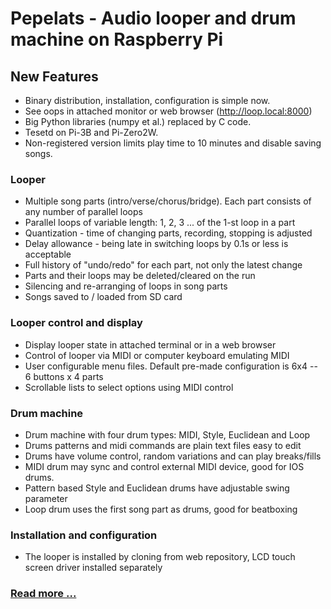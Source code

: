 # Pepelats - Audio looper and drum machine on Raspberry Pi

## New Features

- Binary distribution, installation, configuration is simple now.      
- See oops in attached monitor or web browser (http://loop.local:8000)  
- Big Python libraries (numpy et al.) replaced by C code.
- Tesetd on Pi-3B and Pi-Zero2W.
- Non-registered version limits play time to 10 minutes and disable saving songs.

### Looper

- Multiple song parts (intro/verse/chorus/bridge). Each part consists of any number of parallel loops
- Parallel loops of variable length: 1, 2, 3 ... of the 1-st loop in a part
- Quantization - time of changing parts, recording, stopping is adjusted
- Delay allowance - being late in switching loops by 0.1s or less is acceptable
- Full history of "undo/redo" for each part, not only the latest change
- Parts and their loops may be deleted/cleared on the run
- Silencing and re-arranging of loops in song parts
- Songs saved to / loaded from SD card

### Looper control and display

- Display looper state in attached terminal or in a web browser
- Control of looper via MIDI or computer keyboard emulating MIDI
- User configurable menu files. Default pre-made configuration is 6x4 -- 6 buttons x 4 parts
- Scrollable lists to select options using MIDI control

### Drum machine

- Drum machine with four drum types: MIDI, Style, Euclidean and Loop
- Drums patterns and midi commands are plain text files easy to edit
- Drums have volume control, random variations and can play breaks/fills
- MIDI drum may sync and control external MIDI device, good for IOS drums.
- Pattern based Style and Euclidean drums have adjustable swing parameter
- Loop drum uses the first song part as drums, good for beatboxing

### Installation and configuration

- The looper is installed by cloning from web repository, LCD touch screen driver installed separately

### [Read more ... ](./doc/contents.md)
